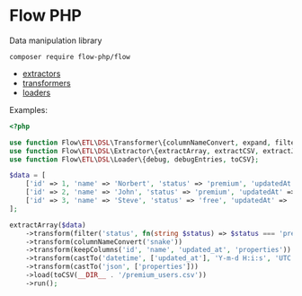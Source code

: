 # Flow PHP 

Data manipulation library

```
composer require flow-php/flow
```

* [extractors](src/Flow/ETL/DSL/extractors.php)
* [transformers](src/Flow/ETL/DSL/transformers.php)
* [loaders](src/Flow/ETL/DSL/loaders.php)

Examples:

```php
<?php

use function Flow\ETL\DSL\Transformer\{columnNameConvert, expand, filter, keepColumns, castTo, unpack};
use function Flow\ETL\DSL\Extractor\{extractArray, extractCSV, extractJSON};
use function Flow\ETL\DSL\Loader\{debug, debugEntries, toCSV};

$data = [
    ['id' => 1, 'name' => 'Norbert', 'status' => 'premium', 'updatedAt' => '2020-01-01 00:00:00', 'properties' => [1, 2, 3]],
    ['id' => 2, 'name' => 'John', 'status' => 'premium', 'updatedAt' => '2020-01-02 00:00:00', 'properties' => [4, 5]],
    ['id' => 3, 'name' => 'Steve', 'status' => 'free', 'updatedAt' => '2020-01-03 00:00:00', 'properties' => [6]],
];

extractArray($data)
    ->transform(filter('status', fn(string $status) => $status === 'premium'))
    ->transform(columnNameConvert('snake'))
    ->transform(keepColumns('id', 'name', 'updated_at', 'properties'))
    ->transform(castTo('datetime', ['updated_at'], 'Y-m-d H:i:s', 'UTC'))
    ->transform(castTo('json', ['properties']))
    ->load(toCSV(__DIR__ . '/premium_users.csv'))
    ->run();
```